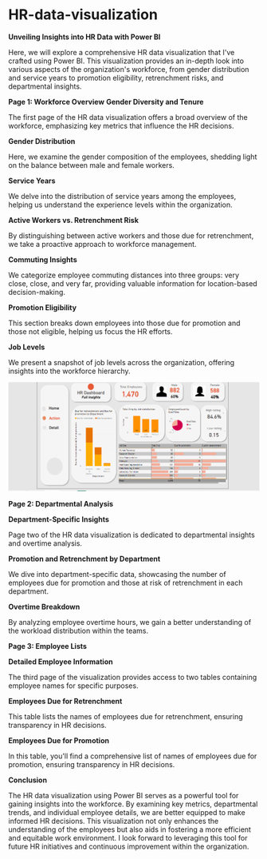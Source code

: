 # HR-data-visualization

**Unveiling Insights into HR Data with Power BI**

Here, we will explore a comprehensive HR data visualization that I've crafted using Power BI. This visualization provides an in-depth look into various aspects of the organization's workforce, from gender distribution and service years to promotion eligibility, retrenchment risks, and departmental insights.

**Page 1: Workforce Overview**
**Gender Diversity and Tenure**

The first page of the HR data visualization offers a broad overview of the workforce, emphasizing key metrics that influence the HR decisions.

**Gender Distribution**

Here, we examine the gender composition of the employees, shedding light on the balance between male and female workers.

**Service Years**

We delve into the distribution of service years among the employees, helping us understand the experience levels within the organization.

**Active Workers vs. Retrenchment Risk**

By distinguishing between active workers and those due for retrenchment, we take a proactive approach to workforce management.

**Commuting Insights**

We categorize employee commuting distances into three groups: very close, close, and very far, providing valuable information for location-based decision-making.

**Promotion Eligibility**

This section breaks down employees into those due for promotion and those not eligible, helping us focus the HR efforts.

**Job Levels**

We present a snapshot of job levels across the organization, offering insights into the workforce hierarchy.

![Department Analysis](https://github.com/Bolanle-ae/HR-data-visualization/raw/main/images/dept%20analysis.png)

**Page 2: Departmental Analysis**

**Department-Specific Insights**

Page two of the HR data visualization is dedicated to departmental insights and overtime analysis.

**Promotion and Retrenchment by Department**

We dive into department-specific data, showcasing the number of employees due for promotion and those at risk of retrenchment in each department.

**Overtime Breakdown**

By analyzing employee overtime hours, we gain a better understanding of the workload distribution within the teams.



**Page 3: Employee Lists**

**Detailed Employee Information**

The third page of the visualization provides access to two tables containing employee names for specific purposes.

**Employees Due for Retrenchment**

This table lists the names of employees due for retrenchment, ensuring transparency in HR decisions.

**Employees Due for Promotion**

In this table, you'll find a comprehensive list of names of employees due for promotion, ensuring transparency in HR decisions.



**Conclusion**

The HR data visualization using Power BI serves as a powerful tool for gaining insights into the workforce. By examining key metrics, departmental trends, and individual employee details, we are better equipped to make informed HR decisions. This visualization not only enhances the understanding of the employees but also aids in fostering a more efficient and equitable work environment. I look forward to leveraging this tool for future HR initiatives and continuous improvement within the organization.
